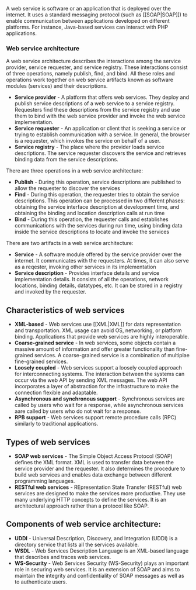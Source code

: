 A web service is software or an application that is deployed over the internet. It uses a standard messaging protocol (such as [[SOAP|SOAP]]) to enable communication between applications developed on different platforms. For instance, Java-based services can interact with PHP applications.

### Web service architecture
A web service architecture describes the interactions among the service provider, service requester, and service registry. These interactions consist of three operations, namely publish, find, and bind. All these roles and operations work together on web service artifacts known as software modules (services) and their descriptions.
- **Service provider** - A platform that offers web services. They deploy and publish service descriptions of a web service to a service registry. Requesters find these descriptions from the service registry and use them to bind with the web service provider and invoke the web service implementation.
- **Service requester** - An application or client that is seeking a service or trying to establish communication with a service. In general, the browser is a requester, which invokes the service on behalf of a user.
- **Service registry** - The place where the provider loads service descriptions. The service requester discovers the service and retrieves binding data from the service descriptions.

There are three operations in a web service architecture:
- **Publish** - During this operation, service descriptions are published to allow the requester to discover the services
- **Find** - During this operation, the requester tries to obtain the service descriptions. This operation can be processed in two different phases: obtaining the service interface description at development time, and obtaining the binding and location description calls at run time
- **Bind** - During this operation, the requester calls and establishes communications with the services during run time, using binding data inside the service descriptions to locate and invoke the services

There are two artifacts in a web service architecture:
- **Service** - A software module offered by the service provider over the internet. It communicates with the requesters. At times, it can also serve as a reqester, invoking other services in its implementation
- **Service description** - Provides interface details and service implementation details. It consists of all the operations, network locations, binding details, datatypes, etc. It can be stored in a registry and invoked by the requester.

## Characteristics of web services
- **XML-based** - Web services use [[XML|XML]] for data representation and transportation. XML usage can avoid OS, networking, or platform binding. Applications that provide web services are highly interoperable.
- **Coarse-grained service** - In web services, some objects contain a massive amount of information and offer greater functionality than fine-grained services. A coarse-grained service is a combination of multiplae fine-grained services.
- **Loosely coupled** - Web services support a loosely coupled approach for interconnecting systems. The interaction between the systems can occur via the web API by sending XML messages. The web API incorporates a layer of abstraction for the infrastructure to make the connection flexible and adaptable.
- **Asynchronous and synchronous support** - Synchronous services are called by users who wait for a response, while asynchronous services aare called by users who do not wait for a response.
- **RPB support** - Web services support remote procedure calls (RPC) similarly to traditional applications.

## Types of web services
- **SOAP web services** - The Simple Object Access Protocol (SOAP) defines the XML format. XML is used to transfer data between the service provider and the requester. It also determines the procedure to build web services and enables data exchange between different programming languages.
- **RESTful web services** - REpresentation State Transfer (RESTful) web services are designed to make the services more productive. They use many underlying HTTP concepts to define the services. It is an architectural approach rather than a protocol like SOAP.

## Components of web service architecture:
- **UDDI** - Universal Description, Discovery, and Integration (UDDI) is a directory service that lists all the services available.
- **WSDL** - Web Services Description Language is an XML-based language that describes and traces web services.
- **WS-Security** - Web Services Security (WS-Security) plays an important role in securing web services. It is an extension of SOAP and aims to maintain the integrity and confidentiality of SOAP messages as well as to authenticate users.